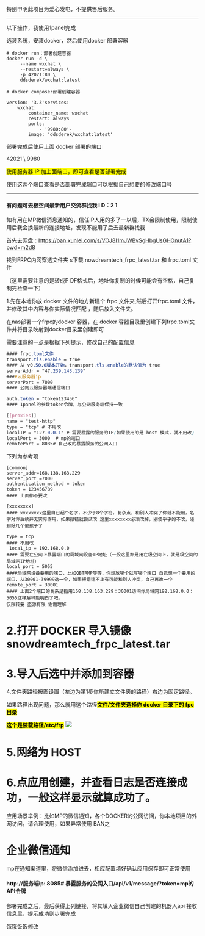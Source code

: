 特别申明此项⽬为爱心发电，不提供售后服务。

* * *

以下操作，我使用1panel完成

选装系统，安装docker，然后使用docker 部署容器
~~~
# docker run：部署创建容器
docker run -d \
     --name wxchat \
     --restart=always \
     -p 42021:80 \
     ddsderek/wxchat:latest

# docker compose:部署创建容器

version: '3.3'services:
    wxchat:
        container_name: wxchat
        restart: always
        ports:
            - '9980:80'-
        image: 'ddsderek/wxchat:latest'
~~~
部署完成后使用上面 docker 部署的端口     

42021 \ 9980

<mark>使用服务器 IP 加上面端口，即可查看是否部署完成</mark>

使用这两个端口查看是否部署完成端口可以根据自己想要的修改端口号

* * *

#### 有问题可去极空间最新⽤户交流群找我 I D：2 1

如有用在MP微信消息通知的，信任IP人用的多了一以后，TX会限制使用，限制使用后我会换最新的连接地址，发现不能用了后去最新群找我

首先去网盘：https://pan.xunlei.com/s/VOJ8I1mJWBvSgHbgUsGHOnutA1?pwd=m2d8

找到FRPC内⽹穿透⽂件夹 s下载 nowdreamtech_frpc_latest.tar 和 frpc.toml 文件

（这⾥需要注意的是转成P DF格式后，地址你复制的时候可能会有空格，⾃⼰复制完检查⼀下）

1.先在本地你放 docker 文件的地方新建个 frpc 文件夹,然后打开frpc.toml 文件，并修改其中内容与你实际情况匹配 ，随后放⼊⽂件夹。

在nas部署一个frpc的docker 容器，在 docker 容器目录里创建下列frpc.toml文件并将目录映射到docker目录里创建即可

需要注意的一点是根据下列提示，修改自己的配置信息
~~~css
#### frpc.toml文件
transport.tls.enable = true 
#### 从 v0.50.0版本开始，transport.tls.enable的默认值为 true
serverAddr = "47.239.143.139" 
####云服务器ip
serverPort = 7000 
#### 公网云服务器端通信端口

auth.token = "token123456" 
#### 1panel的参数token令牌，与公网服务端保持一致

[[proxies]]
name = "test-http"
type = "tcp" # 不用改
localIP = "127.0.0.1" # 需要暴露的服务的IP(如果使用的是 host 模式，就不用改)
localPort = 3000  # mp的端口
remotePort = 8085# 自己改的暴露服务的公网入口
~~~
下列为参考项
~~~
[common]
server_addr=168.138.163.229
server_port =7000
authentication_method = token
token = 123456789
#### 上面都不要改 

[xxxxxxxx]
#### xxxxxxxx这里自已起个名字，不少于8个字符，复杂点，和别人冲突了你就不能用，名字对你后续并无实际作用，如果报错就尝试改 这里xxxxxxxx必须改掉，别傻乎乎的不改，碰到好几个傻孩子了

type = tcp
#### 不用改
 1oca1_ip = 192.168.0.0
#### 需要在公网上暴露端口的局域网设备IP地址（一般这里都是用在极空间上，就是极空间的局域网IP地址） 
local_port = 5055 
####局域网设备要用的端口，比如QBTRMP等等，你想放哪个就写哪个端口 自己想一个要用的端口，从30001-39999选一个，如果报错连不上有可能和别人冲突，自己再改一个 
remote_port = 30001 
#### 上面2个端口的关系是指用168.138.163.229：30001访间你局域网192.168.0.0：5055这样解释能明白了吧。
仅限转要 盗源有限 谢谢理解
~~~

# 2.打开 DOCKER 导入镜像 snowdreamtech_frpc_latest.tar
# 3.导入后选中并添加到容器
4.文件夹路径按图设置（左边为第1步你所建立文件夹的路径）右边为固定路径。

如果路径出现问题，那么就用这个路径<mark>**文件/文件夹选择你 docker 目录下的 fpc 目录**</mark>

<mark>**这个是装载路径/etc/frp**</mark>
![](https://pic2.ziyuan.wang/user/0w0/2025/02/Snipaste_2025-02-27_13-49-21_74eb9df9c57eb.png)
# 5.网络为 HOST
# 6.点应用创建，并查看日志是否连接成功，一般这样显示就算成功了。
应⽤场景举例：⽐如MP的微信通知，各个DOCKER的公⽹访问，你本地项⽬的外⽹访问，请合理使⽤，如果异常使⽤ BAN之

# **企业微信通知**

mp在通知渠道里，将微信添加进去，相应配置填好确认应用保存即可正常使用

#### http://服务端ip: 8085# 暴露服务的公网入口/api/v1/message/?token=mp的API令牌

部署完成之后，最后获得上列链接，将其填入企业微信自己创建的机器人api 接收信息里，提示成功则步署完成 

饿饿饭饭修改











